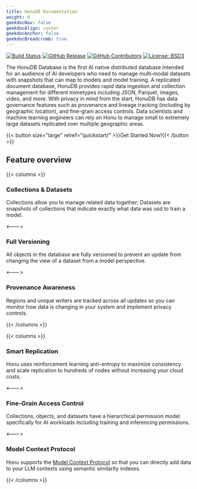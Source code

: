 ```yaml
---
title: HonuDB Documentation
weight: 0
geekdocNav: false
geekdocAlign: center
geekdocAnchor: false
geekdocBreadcrumb: true
---
```


<!-- markdownlint-capture -->
<!-- markdownlint-disable MD033 -->

<span class="badge-placeholder">[![Build Status](https://github.com/rotationalio/honu/actions/workflows/tests.yaml/badge.svg)](https://github.com/rotationalio/honu/actions/workflows/tests.yaml)</span>
<span class="badge-placeholder">[![GitHub Release](https://img.shields.io/github/v/release/rotationalio/honu)](https://github.com/rotationalio/honu/releases/latest)</span>
<span class="badge-placeholder">[![GitHub Contributors](https://img.shields.io/github/contributors/rotationalio/honu)](https://github.com/rotationalio/honu/graphs/contributors)</span>
<span class="badge-placeholder">[![License: BSD3](https://img.shields.io/github/license/rotationalio/honu)](https://github.com/rotationalio/honu/blob/main/LICENSE)</span>

<!-- markdownlint-restore -->

The HonuDB Database is the first AI native distributed database intended for an audience of AI developers who need to manage multi-modal datasets with snapshots that can map to models and model training. A replicated document database, HonuDB provides rapid data ingestion and collection management for different mimetypes including JSON, Parquet, images, video, and more. With privacy in mind from the start, HonuDB has data governance features such as provenance and lineage tracking (including by geographic location), and fine-grain access controls. Data scientists and machine learning engineers can rely on Honu to manage small to extremely large datasets replicated over multiple geographic areas.

{{< button size="large" relref="quickstart/" >}}Get Started Now!{{< /button >}}

## Feature overview

{{< columns >}}

### Collections &amp; Datasets

Collections allow you to manage related data together; Datasets are snapshots of collections that indicate exactly what data was usd to train a model.

<--->

### Full Versioning

All objects in the database are fully versioned to prevent an update from changing the view of a dataset from a model perspective.

<--->

### Provenance Awareness

Regions and unique writers are tracked across all updates so you can monitor how data is changing in your system and implement privacy controls.

{{< /columns >}}

{{< columns >}}

### Smart Replication

Honu uses reinforcement learning anti-entropy to maximize consistency and scale replication to hundreds of nodes without increasing your cloud costs.

<--->

### Fine-Grain Access Control

Collections, objects, and datasets have a hierarchical permission model specifically for AI workloads including training and inferencing permissions.

<--->

### Model Context Protocol

Honu supports the [Model Context Protocol](https://modelcontextprotocol.io/introduction) so that you can directly add data to your LLM contexts using semantic similarity indexes.

{{< /columns >}}